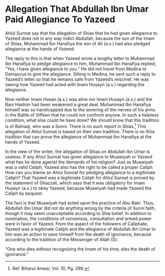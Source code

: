 Allegation That Abdullah Ibn Umar Paid Allegiance To Yazeed
===========================================================

Ahlul Sunnat say that the allegation of Shias that he had given
allegiance to Yazeed does not in any way indict Abdullah, because the
son of the Imam of Shias, Muhammad Ibn Hanafiya the son of Ali (a.s.)
had also pledged allegiance at the hands of Yazeed.

The reply to this is that when Yazeed wrote a lengthy letter to Muhammad
Ibn Hanafiya to pledge allegiance to him, Muhammad Ibn Hanafiya replied,
“Yes, I have given allegiance to you.” He did not travel from Medina to
Damascus to give the allegiance. Sitting in Medina, he sent such a reply
to Yazeed’s letter so that he remains safe from Yazeed’s mischief. He
was seeing how Yazeed had acted with Imam Husayn (a.s.) regarding the
allegiance.

Now neither Imam Hasan (a.s.) was alive nor Imam Husayn (a.s.) and the
Bani Hashim had been weakened a great deal. Muhammad Ibn Hanafiya
himself was so handicapped due to the severing of the nerves of his arms
in the Battle of Siffeen that he could not confront anyone. In such a
helpless condition, what else could he have done? We should know that
this tradition is of Baihaqi, who was a Sunni. There is no such report
in Shias.[^1] This allegation of Ahlul Sunnat is based on their own
tradition. There is no Shia tradition that can prove the allegiance of
Muhammad Ibn Hanafiya at the hands of Yazeed.

In the view of the writer, the allegation of Shias on Abdullah Ibn Umar
is useless. If any Ahlul Sunnat has given allegiance to Muawiyah or
Yazeed what has he done against the demands of his religion? Just as
Muawiyah was a valid Caliph, Yazeed also has the right to be called a
proper Caliph. How can you blame an Ahlul Sunnat for pledging allegiance
to a legitimate Caliph? That Yazeed was a legitimate Caliph for Ahlul
Sunnat is proved by the statement of Ghazzali, which says that it was
obligatory for Imam Husayn (a.s.) to obey Yazeed, because Muawiyah had
made Yazeed the Caliph by bequest.

The fact is that Muawiyah had acted upon the practice of Abu Bakr. Thus,
Abdullah Ibn Umar did not do anything wrong by the criteria of Sunni
faith, though it may seem unacceptable according to Shia belief. In
addition to nomination, the conditions of consensus, consultation and
armed power were in favor of Yazeed. From the aspect of the followers of
Caliphate, Yazeed was a legitimate Caliph and the allegiance of Abdullah
Ibn Umar to him was an action to save himself from the death of
ignorance, because according to the tradition of the Messenger of Allah
(S):

“One who dies without recognizing the Imam of his time, dies the death
of ignorance.”

[^1]: Ref. Biharul Anwar, Vol. 10, Pg. 299.


